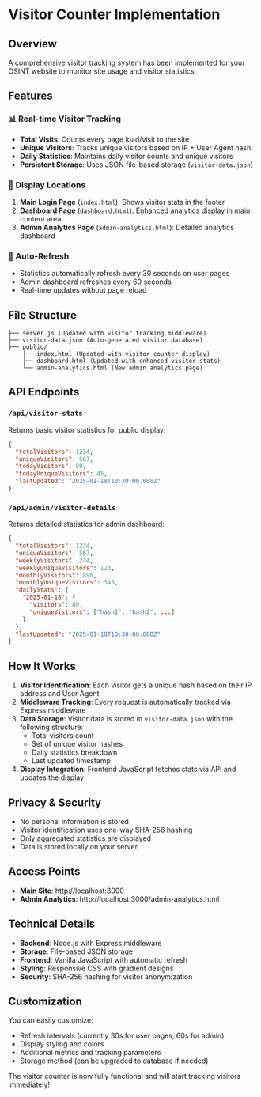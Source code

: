 # Visitor Counter Implementation

## Overview
A comprehensive visitor tracking system has been implemented for your OSINT website to monitor site usage and visitor statistics.

## Features

### 📊 Real-time Visitor Tracking
- **Total Visits**: Counts every page load/visit to the site
- **Unique Visitors**: Tracks unique visitors based on IP + User Agent hash
- **Daily Statistics**: Maintains daily visitor counts and unique visitors
- **Persistent Storage**: Uses JSON file-based storage (`visitor-data.json`)

### 🎯 Display Locations
1. **Main Login Page** (`index.html`): Shows visitor stats in the footer
2. **Dashboard Page** (`dashboard.html`): Enhanced analytics display in main content area
3. **Admin Analytics Page** (`admin-analytics.html`): Detailed analytics dashboard

### 🔄 Auto-Refresh
- Statistics automatically refresh every 30 seconds on user pages
- Admin dashboard refreshes every 60 seconds
- Real-time updates without page reload

## File Structure
```
├── server.js (Updated with visitor tracking middleware)
├── visitor-data.json (Auto-generated visitor database)
├── public/
    ├── index.html (Updated with visitor counter display)
    ├── dashboard.html (Updated with enhanced visitor stats)
    └── admin-analytics.html (New admin analytics page)
```

## API Endpoints

### `/api/visitor-stats`
Returns basic visitor statistics for public display:
```json
{
  "totalVisitors": 1234,
  "uniqueVisitors": 567,
  "todayVisitors": 89,
  "todayUniqueVisitors": 45,
  "lastUpdated": "2025-01-18T10:30:00.000Z"
}
```

### `/api/admin/visitor-details`
Returns detailed statistics for admin dashboard:
```json
{
  "totalVisitors": 1234,
  "uniqueVisitors": 567,
  "weeklyVisitors": 234,
  "weeklyUniqueVisitors": 123,
  "monthlyVisitors": 890,
  "monthlyUniqueVisitors": 345,
  "dailyStats": {
    "2025-01-18": {
      "visitors": 89,
      "uniqueVisitors": ["hash1", "hash2", ...]
    }
  },
  "lastUpdated": "2025-01-18T10:30:00.000Z"
}
```

## How It Works

1. **Visitor Identification**: Each visitor gets a unique hash based on their IP address and User Agent
2. **Middleware Tracking**: Every request is automatically tracked via Express middleware
3. **Data Storage**: Visitor data is stored in `visitor-data.json` with the following structure:
   - Total visitors count
   - Set of unique visitor hashes
   - Daily statistics breakdown
   - Last updated timestamp
4. **Display Integration**: Frontend JavaScript fetches stats via API and updates the display

## Privacy & Security
- No personal information is stored
- Visitor identification uses one-way SHA-256 hashing
- Only aggregated statistics are displayed
- Data is stored locally on your server

## Access Points
- **Main Site**: http://localhost:3000
- **Admin Analytics**: http://localhost:3000/admin-analytics.html

## Technical Details
- **Backend**: Node.js with Express middleware
- **Storage**: File-based JSON storage
- **Frontend**: Vanilla JavaScript with automatic refresh
- **Styling**: Responsive CSS with gradient designs
- **Security**: SHA-256 hashing for visitor anonymization

## Customization
You can easily customize:
- Refresh intervals (currently 30s for user pages, 60s for admin)
- Display styling and colors
- Additional metrics and tracking parameters
- Storage method (can be upgraded to database if needed)

The visitor counter is now fully functional and will start tracking visitors immediately!